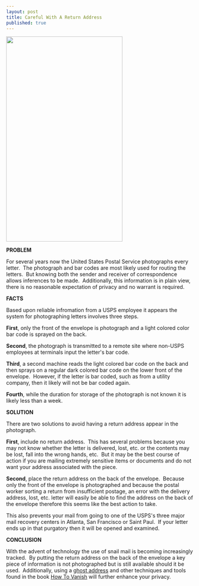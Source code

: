 ```yaml
---
layout: post
title: Careful With A Return Address
published: true
---
```

<p><img class="aligncenter" title="Invesitagor" src="{{ site.baseurl }}/images/investigator.jpg" alt="" width="313" height="550" /></p>
<p><strong>PROBLEM</strong></p>
<p>For several years now the United States Postal Service photographs every letter.  The photograph and bar codes are most likely used for routing the letters.  But knowing both the sender and receiver of correspondence allows inferences to be made.  Additionally, this information is in plain view, there is no reasonable expectation of privacy and no warrant is required.</p>
<p><strong>FACTS</strong></p>
<p>Based upon reliable infromation from a USPS employee it appears the system for photographing letters involves three steps.</p>
<p><strong>First</strong>, only the front of the envelope is photograph and a light colored color bar code is sprayed on the back.</p>
<p><strong>Second</strong>, the photograph is transmitted to a remote site where non-USPS employees at terminals input the letter's bar code.</p>
<p><strong>Third</strong>, a second machine reads the light colored bar code on the back and then sprays on a regular dark colored bar code on the lower front of the envelope.  However, if the letter is bar coded, such as from a utility company, then it likely will not be bar coded again.</p>
<p><strong>Fourth</strong>, while the duration for storage of the photograph is not known it is likely less than a week.</p>
<p><strong>SOLUTION</strong></p>
<p>There are two solutions to avoid having a return address appear in the photograph.</p>
<p><strong>First</strong>, include no return address.  This has several problems because you may not know whether the letter is delivered, lost, etc. or the contents may be lost, fall into the wrong hands, etc.  But it may be the best course of action if you are mailing extremely sensitive items or documents and do not want your address associated with the piece.</p>
<p><strong>Second</strong>, place the return address on the back of the envelope.  Because only the front of the envelope is photographed and because the postal worker sorting a return from insufficient postage, an error with the delivery address, lost, etc. letter will easily be able to find the address on the back of the envelope therefore this seems like the best action to take.</p>
<p>This also prevents your mail from going to one of the USPS's three major mail recovery centers in Atlanta, San Francisco or Saint Paul.  If your letter ends up in that purgatory then it will be opened and examined.</p>
<p><strong>CONCLUSION</strong></p>
<p>With the advent of technology the use of snail mail is becoming increasingly tracked.  By putting the return address on the back of the envelope a key piece of information is not photographed but is still available should it be used.  Additionally, using a <a title="mail anonymity service" href="http://www.runtogold.com/get-a-ghost-address/" target="_blank">ghost address</a> and other techniques and tools found in the book <a href="http://www.howtovanish.com/HTVBook">How To Vanish</a> will further enhance your privacy.</p>
